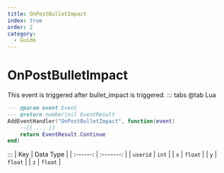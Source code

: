 ```yaml
---
title: OnPostBulletImpact
index: true
order: 2
category:
  - Guide
---
```


# OnPostBulletImpact
This event is triggered after bullet_impact is triggered.
::: tabs
@tab Lua
```lua
--- @param event Event
--- @return number|nil EventResult
AddEventHandler("OnPostBulletImpact", function(event)
    --[[ ... ]]
    return EventResult.Continue
end)
```

:::
|    Key   | Data Type |
| :------: | :-------: |
| `userid` |   `int`   |
|    `x`   |  `float`  |
|    `y`   |  `float`  |
|    `z`   |  `float`  |